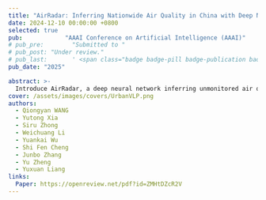 ```yaml
---
title: "AirRadar: Inferring Nationwide Air Quality in China with Deep Neural Networks"
date: 2024-12-10 00:00:00 +0800
selected: true
pub:            "AAAI Conference on Artificial Intelligence (AAAI)"
# pub_pre:        "Submitted to "
# pub_post: "Under review."
# pub_last:       ' <span class="badge badge-pill badge-publication badge-success">Spotlight</span>'
pub_date: "2025"

abstract: >-
  Introduce AirRadar, a deep neural network inferring unmonitored air quality. It uses learnable mask tokens in two-stage process for feature reconstruction. Validated by a dataset, it outperforms baselines, contributing to air quality monitoring with its design and performance.
cover: /assets/images/covers/UrbanVLP.png
authors:
  - Qiongyan WANG
  - Yutong Xia
  - Siru Zhong
  - Weichuang Li
  - Yuankai Wu
  - Shi Fen Cheng
  - Junbo Zhang
  - Yu Zheng
  - Yuxuan Liang
links:
  Paper: https://openreview.net/pdf?id=ZMHtDZcR2V
---
```

